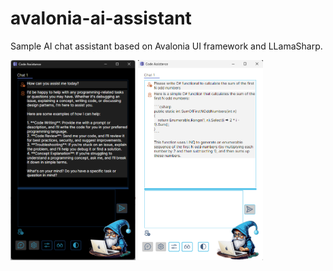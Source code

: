 # avalonia-ai-assistant
Sample AI chat assistant based on Avalonia UI framework and LLamaSharp.

<img src="./docs/images/chat_window_dark.png" alt="AI chat assistant (dark scheme)" width="200"> <img src="./docs/images/chat_window_light.png" alt="AI chat assistant (light scheme)" width="200">
